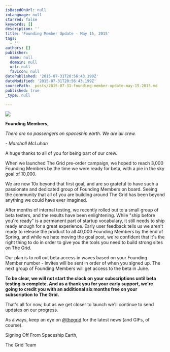 ```yaml
---
isBasedOnUrl: null
inLanguage: null
starred: false
keywords: []
description: ''
title: 'Founding Member Update - May 15, 2015'
tags:
  - ''
authors: []
publisher:
  name: null
  domain: null
  url: null
  favicon: null
datePublished: '2015-07-31T20:56:43.199Z'
dateModified: '2015-07-31T20:56:43.199Z'
sourcePath: _posts/2015-07-31-founding-member-update-may-15-2015.md
published: true
_type: null

---
```

![](https://the-grid-user-content.s3-us-west-2.amazonaws.com/a20e47ad-98e3-4d61-bb8c-80d192f23529.jpg)

**Founding Members,**

_There are no passengers on spaceship earth. We are all crew._

_- Marshall McLuhan_

A huge thanks to all of you for being part of our crew.

When we launched The Grid pre-order campaign, we hoped to reach 3,000 Founding Members by the time we were ready for beta, with a pie in the sky goal of 10,000\. 

We are now 10x beyond that first goal, and are so grateful to have such a passionate and dedicated group of Founding Members on board. Seeing the community that all of you are building around The Grid has been beyond anything we could have ever imagined. 

After months of internal testing, we recently rolled out to a small group of beta testers, and the results have been enlightening. While "ship before you're ready" is a permanent part of startup vocabulary, it still needs to ship ready enough for a great experience. Early user feedback tells us we aren't ready to release the product to all 40,000 Founding Members by the end of Spring, and while we hate moving the goal post, we're confident that it's the right thing to do in order to give you the tools you need to build strong sites on The Grid. 

Our plan is to roll out beta access in waves based on your Founding Member number - invites will be sent in order of when you signed up. The next group of Founding Members will get access to the beta in June. 

**To be clear, we will not start the clock on your subscriptions until beta testing is complete. And as a thank you for your early support, we're going to credit you with an additional six months free on your subscription to The Grid.**

That's all for now, but as we get closer to launch we'll continue to send updates on our progress.

As always, keep an eye on [@thegrid][0] for the latest news (and GIFs, of course).

Signing Off From Spaceship Earth,

The Grid Team

[0]: https://twitter.com/thegrid
